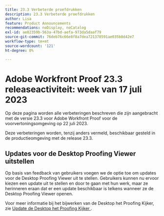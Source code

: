 ```yaml
---
title: 23.3 Verbeterde proefdrukken
description: 23.3 Verbeterde proefdrukken
author: Lisa
feature: Product Announcements
recommendations: noDisplay, noCatalog
exl-id: ae82359b-563a-47bd-aefa-973da5daaf79
source-git-commit: 76deb76c66e8f8a7dea721378591ae035b8d42e7
workflow-type: tm+mt
source-wordcount: '121'
ht-degree: 0%

---
```


# Adobe Workfront Proof 23.3 releaseactiviteit: week van 17 juli 2023

Op deze pagina worden alle verbeteringen beschreven die zijn aangebracht met de versie 23.3 voor Adobe Workfront Proof voor de voorvertoningsomgeving op 22 juli 2023.

Deze verbeteringen worden, tenzij anders vermeld, beschikbaar gesteld in de productieomgeving met de release 23.3.

## Updates voor de Desktop Proofing Viewer uitstellen

Op basis van feedback van gebruikers voegen we de optie toe om updates voor de Desktop Proofing Viewer uit te stellen. Gebruikers kunnen nu ervoor kiezen een update uit te stellen en door te gaan met hun werk, maar ze herinneren eraan dat er een update beschikbaar is telkens wanneer ze de Desktop Proofing Viewer openen.

Voor meer informatie bij het bijwerken van de Desktop het Proofing Kijker, zie [&#x200B; Update de Desktop het Proofing Kijker &#x200B;](/help/quicksilver/review-and-approve-work/proofing/use-the-desktop-proofing-viewer/update-the-desktop-proofing-viewer.md).
